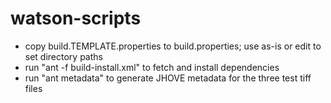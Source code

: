 watson-scripts
==============
- copy build.TEMPLATE.properties to build.properties; use as-is or edit to set directory paths
- run "ant -f build-install.xml" to fetch and install dependencies
- run "ant metadata" to generate JHOVE metadata for the three test tiff files

